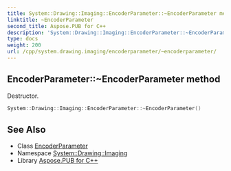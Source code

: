 ```yaml
---
title: System::Drawing::Imaging::EncoderParameter::~EncoderParameter method
linktitle: ~EncoderParameter
second_title: Aspose.PUB for C++
description: 'System::Drawing::Imaging::EncoderParameter::~EncoderParameter method. Destructor in C++.'
type: docs
weight: 200
url: /cpp/system.drawing.imaging/encoderparameter/~encoderparameter/
---
```

## EncoderParameter::~EncoderParameter method


Destructor.

```cpp
System::Drawing::Imaging::EncoderParameter::~EncoderParameter()
```

## See Also

* Class [EncoderParameter](../)
* Namespace [System::Drawing::Imaging](../../)
* Library [Aspose.PUB for C++](../../../)
